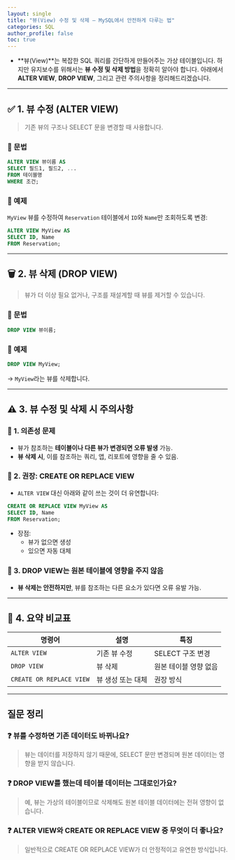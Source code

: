 ```yaml
---
layout: single
title: "뷰(View) 수정 및 삭제 – MySQL에서 안전하게 다루는 법"
categories: SQL
author_profile: false
toc: true
---
```


- **뷰(View)**는 복잡한 SQL 쿼리를 간단하게 만들어주는 가상 테이블입니다. 하지만 유지보수를 위해서는 **뷰 수정 및 삭제 방법**을 정확히 알아야 합니다. 아래에서 **ALTER VIEW**, **DROP VIEW**, 그리고 관련 주의사항을 정리해드리겠습니다.

------

## ✅ 1. 뷰 수정 (ALTER VIEW)

> 기존 뷰의 구조나 SELECT 문을 변경할 때 사용합니다.

### 📌 문법

```sql
ALTER VIEW 뷰이름 AS
SELECT 필드1, 필드2, ...
FROM 테이블명
WHERE 조건;
```

### 📌 예제

`MyView` 뷰를 수정하여 `Reservation` 테이블에서 `ID`와 `Name`만 조회하도록 변경:

```sql
ALTER VIEW MyView AS
SELECT ID, Name
FROM Reservation;
```

------

## 🗑️ 2. 뷰 삭제 (DROP VIEW)

> 뷰가 더 이상 필요 없거나, 구조를 재설계할 때 뷰를 제거할 수 있습니다.

### 📌 문법

```sql
DROP VIEW 뷰이름;
```

### 📌 예제

```sql
DROP VIEW MyView;
```

→ `MyView`라는 뷰를 삭제합니다.

------

## ⚠️ 3. 뷰 수정 및 삭제 시 주의사항

### 🔸 1. 의존성 문제

- 뷰가 참조하는 **테이블이나 다른 뷰가 변경되면 오류 발생** 가능.
- **뷰 삭제 시**, 이를 참조하는 쿼리, 앱, 리포트에 영향을 줄 수 있음.

### 🔸 2. 권장: CREATE OR REPLACE VIEW

- `ALTER VIEW` 대신 아래와 같이 쓰는 것이 더 유연합니다:

```sql
CREATE OR REPLACE VIEW MyView AS
SELECT ID, Name
FROM Reservation;
```

- 장점:
  - 뷰가 없으면 생성
  - 있으면 자동 대체

### 🔸 3. DROP VIEW는 원본 테이블에 영향을 주지 않음

- **뷰 삭제는 안전하지만**, 뷰를 참조하는 다른 요소가 있다면 오류 유발 가능.

------

## 🧾 4. 요약 비교표

| 명령어                   | 설명              | 특징                  |
| ------------------------ | ----------------- | --------------------- |
| `ALTER VIEW`             | 기존 뷰 수정      | SELECT 구조 변경      |
| `DROP VIEW`              | 뷰 삭제           | 원본 테이블 영향 없음 |
| `CREATE OR REPLACE VIEW` | 뷰 생성 또는 대체 | 권장 방식             |

------

## 질문 정리

### ❓ 뷰를 수정하면 기존 데이터도 바뀌나요?

> 뷰는 데이터를 저장하지 않기 때문에, SELECT 문만 변경되며 원본 데이터는 영향을 받지 않습니다.

### ❓ DROP VIEW를 했는데 테이블 데이터는 그대로인가요?

> 예, 뷰는 가상의 테이블이므로 삭제해도 원본 테이블 데이터에는 전혀 영향이 없습니다.

### ❓ ALTER VIEW와 CREATE OR REPLACE VIEW 중 무엇이 더 좋나요?

> 일반적으로 CREATE OR REPLACE VIEW가 더 안정적이고 유연한 방식입니다.
